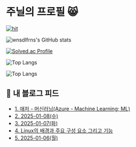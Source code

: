 # 주닐의 프로필 😸

[![hit](https://hits.seeyoufarm.com/api/count/incr/badge.svg?url=https%3A%2F%2Fgithub.com%2Fwnsdlfrns%2F&count_bg=%2379C83D&title_bg=%23555555&icon=&icon_color=%23E7E7E7&title=hit&edge_flat=false)](https://hits.seeyoufarm.com)

![wnsdlfrns's GitHub stats](https://github-readme-stats.vercel.app/api?username=wnsdlfrns&show_icons=true&theme=tokyonight)

[![Solved.ac Profile](http://mazassumnida.wtf/api/generate_badge?boj=jl92)](https://solved.ac/jl92)

![Top Langs](https://github-readme-stats.vercel.app/api/top-langs/?username=wnsdlfrns&layout=demo&theme=cobalt)

![Top Langs](https://github-readme-stats.vercel.app/api/top-langs/?username=wnsdlfrns&exclude_repo=I_am_Junil,anuraghazra.github.io)

## 📕 내 블로그 피드
<ul><li><a href='https://jl92.tistory.com/9' target='_blank'>1. 애저 - 머신러닝(Azure - Machine Learning; ML)</a></li><li><a href='https://jl92.tistory.com/8' target='_blank'>2. 2025-01-08(수)</a></li><li><a href='https://jl92.tistory.com/7' target='_blank'>3. 2025-01-07(화)</a></li><li><a href='https://jl92.tistory.com/5' target='_blank'>4. Linux의 배경과 주요 구성 요소 그리고 기능</a></li><li><a href='https://jl92.tistory.com/4' target='_blank'>5. 2025-01-06(월)</a></li></ul>